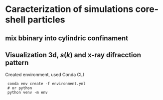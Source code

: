 # Caracterization of simulations core-shell particles
## mix bbinary into cylindric confinament

Visualization 3d, $s(k)$ and x-ray difracction pattern 
---
Created environment, used Conda CLI 
```
 conda env create -f environment.yml
 # or python
 python venv -m env
  
```

